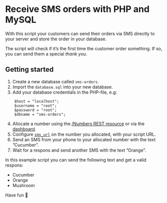 # Receive SMS orders with PHP and MySQL

With this script your customers can send their orders via SMS directly to your server and store the order in your database.

The script will check if it’s the first time the customer order something. If so, you can send them a special *thank you*.

## Getting started

1. Create a new database called `sms-orders`.
2. Import the `database.sql` into your new database.
3. Add your database credentials in the PHP-file, e.g:
```
	$host = "localhost";
	$username = "root";
	$password = "root";
	$dbname = "sms-orders";
```
4. Allocate a number using the [/Numbers REST resource](https://46elks.com/docs/allocate-number) or via the [dashboard](https://46elks.com/guides/get-virtual-number).
5. Configure [`sms_url`](https://46elks.com/docs/configure-number) on the number you allocated, with your script URL.
6. Send an SMS from your phone to your allocated number with the text ”Cucumber”.
7. Wait for a respons and send another SMS with the text ”Orange”.

In this example script you can send the following text and get a valid respons:
- Cucumber
- Orange
- Mushroom

Have fun 🥳
